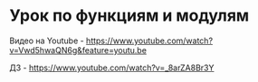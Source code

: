 # Урок по функциям и модулям
Видео на Youtube - https://www.youtube.com/watch?v=Vwd5hwaQN6g&feature=youtu.be

ДЗ - https://www.youtube.com/watch?v=_8arZA8Br3Y